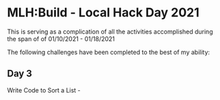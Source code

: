# MLH:Build - Local Hack Day 2021

This is serving as a complication of all the activities accomplished during the span of of 01/10/2021 - 01/18/2021

The following challenges have been completed to the best of my ability:

Day 3
--------
Write Code to Sort a List -
